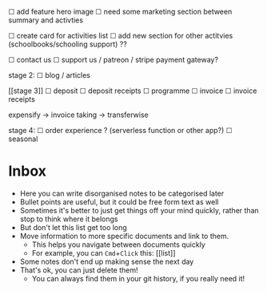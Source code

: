 ☐ add feature hero image
☐ need some marketing section between summary and activties

☐ create card for activities list
☐ add new section for other actitvies (schoolbooks/schooling support) ??

☐ contact us
☐ support us / patreon / stripe payment gateway?


stage 2:
☐ blog / articles


[[stage 3]]
☐ deposit
☐ deposit receipts
☐ programme
☐ invoice
☐ invoice receipts

expensify -> invoice taking -> transferwise

stage 4:
☐ order experience ? (serverless function or other app?)
☐ seasonal 


# Inbox

- Here you can write disorganised notes to be categorised later
- Bullet points are useful, but it could be free form text as well
- Sometimes it's better to just get things off your mind quickly, rather than stop to think where it belongs
- But don't let this list get too long
- Move information to more specific documents and link to them.
  - This helps you navigate between documents quickly
  - For example, you can `Cmd`+`Click` this: [[list]]
- Some notes don't end up making sense the next day
- That's ok, you can just delete them!
  - You can always find them in your git history, if you really need it!

[todo]: todo "Todo"
